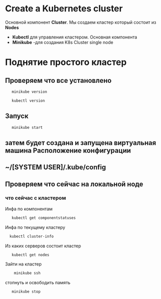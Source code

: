 # Create a Kubernetes cluster

Основной компонент **Cluster**. Мы создаем кластер который состоит из **Nodes**

* **Kubectl** для управления кластером. Основная компонента
* **Minikube** -для создания K8s Cluster single node
 

# Поднятие простого кластер
## Проверяем что все установлено

```bash
   minikube version
```

```bash
   kubectl version
```

## Запуск 

```bash
   minikube start
```
затем будет создана и запущена виртуальная машина
Расположение конфигурации
------
~/[SYSTEM USER]/.kube/config
------

## Проверяем что сейчас на локальной ноде 

### что сейчас с кластером 
Инфа по компонентам
```bash
   kubectl get componentstatuses
```

Инфа по текущему кластеру 
```bash
  kubectl cluster-info
```

Из каких серверов состоит кластер 
``` bash
   kubectl get nodes
```

Зайти на кластер 
```bash
	minikube ssh
```

стопнуть и освободить память
```bash
   minikube stop
```

